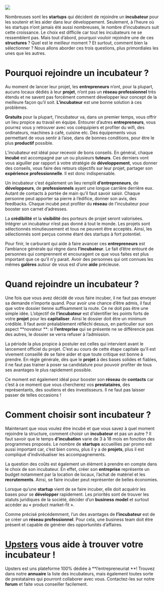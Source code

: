![](media/image1.jpeg)

Nombreuses sont les **startups** qui décident de rejoindre un
**incubateur** pour les soutenir et les aider dans leur développement.
Seulement, à l’heure où les startups n’ont jamais été aussi nombreuses,
le nombre d’incubateurs suit cette croissance. Le choix est difficile
car tout les incubateurs ne se ressemblent pas. Mais tout d’abord,
pourquoi vouloir rejoindre une de ces **structures** ? Quel est le
meilleur moment ? Et surtout, comment bien la sélectionner ? Nous allons
aborder ces trois questions, plus primordiales les unes que les autres.

Pourquoi rejoindre un incubateur ?
==================================

Au moment de lancer leur projet, les **entrepreneurs** n’ont, pour la
plupart, aucuns locaux dédiés à leur **projet**, n’ont pas un **réseau
professionnel** très étendu et ne savent pas forcément comment
développer leur concept de la meilleure façon qu’il soit.
**L’incubateur** est une bonne solution à ces problèmes.

**Gratuits** pour la plupart, l’incubateur va, dans un premier temps,
vous offrir un lieu propice au travail en équipe. Entourer d’autres
**entrepreneurs**, vous pourrez vous y retrouver avec vos coéquipiers et
profiter du wifi, des ordinateurs, machines à café, cuisine etc. Des
équipements vous permettant de vous sentir à l’aise, dans de bonnes
conditions, pour être le plus **productif** possible.

L’incubateur est idéal pour recevoir de bons conseils. En général,
chaque **incubé** est accompagné par un ou plusieurs **tuteurs**. Ces
derniers vont vous aiguiller par rapport à votre stratégie de
**développement**, vous donner des conseils, vous faire des retours
objectifs sur leur projet, partager son **expérience**
**professionnelle**. Il est donc indispensable.

Un incubateur c’est également un lieu remplit **d’entrepreneurs**, de
**développeurs**, de **professionnels** ayant une longue carrière
derrière eux. Autant de contacts à portée de main qu’il faut savoir
saisir. Chaque personne peut apporter sa pierre à l’édifice, donner son
avis, des feedbacks. Chaque incubé peut profiter du **réseau** de
l’incubateur pour booster son carnet d’adresses.

La **crédibilité** et la **visibilité** des porteurs de projet seront
valorisées. Intégrer un incubateur n’est pas donné à tout le monde. Les
projets sont sélectionnés minutieusement et tous ne peuvent être
acceptés. Ainsi, les sélectionnés sont perçus comme étant des startups à
fort potentiel.

Pour finir, le carburant qui aide à faire avancer ces **entrepreneurs**
est l’ambiance générale qui règne dans **l’incubateur**. Le fait d’être
entouré de personnes qui comprennent et encouragent ce que vous faites
est plus important que ce qu’il n’y parait. Avoir des personnes qui ont
connues les mêmes **galères** autour de vous est d’une **aide**
précieuse.

Quand rejoindre un incubateur ? 
================================

Une fois que vous avez décidé de vous faire incuber, il ne faut pas
envoyer sa demande n’importe quand. Pour avoir une chance d’être admis,
il faut que votre dossier tienne suffisamment la route. Ce ne doit pas
être une simple idée. L’objectif de **l’incubateur** est d’identifier
les points forts de votre **projet** pour les **capitaliser**. Ainsi le
dossier doit être un minimum crédible. Il faut avoir préalablement
réfléchi dessus, en particulier sur son aspect **novateur **: si
**l’entreprise** qui se présente ne se différencie pas des autres, le
dossier se verra refuser à l’admission.

La période la plus propice à postuler est celles qui intervient avant le
lancement officiel du projet. C’est au cours de cette étape capitale
qu’il est vivement conseillé de se faire aider et que toute critique est
bonne à prendre. En règle générale, dès que le **projet** à des bases
solides et fiables, il ne faut pas trainer à poser sa candidature pour
pouvoir profiter de tous ses avantages le plus rapidement possible.

Ce moment est également idéal pour booster son **réseau** de
**contacts** car c’est à ce moment que vous chercherez vos
**prestataires**, des représentants, des soutiens et des investisseurs.
Il ne faut pas laisser passer de telles occasions !

Comment choisir sont incubateur ?
=================================

Maintenant que vous voulez être incubé et que vous savez à quel moment
rejoindre la structure, comment choisir un **incubateur** et pas un
autre ? Il faut savoir que le temps **d’incubation** varie de 3 à 18
mois en fonction des programmes proposés. Le nombre de **startups**
accueillies par promo est aussi important car, c’est bien connu, plus il
y a de **projets**, plus il est compliqué d’individualiser les
accompagnements.

La question des coûts est également un élément à prendre en compte dans
le choix de son incubateur. En effet, créer son **entreprise**
représente un budget notamment par la location de locaux, l’achat de
matériel et les **recrutements**. Ainsi, se faire incuber peut
représenter de belles économies.

Lorsque qu’une **startup** vient de se faire incuber, elle doit acquérir
les bases pour se **développer** rapidement. Les priorités sont de
trouver les statuts juridiques de la société, décider d’un **business**
**model** et surtout accéder au « product market-fit ».

Comme précisé précédemment, l’un des avantages de **l’incubateur** est
de se créer un **réseau** **professionnel**. Pour cela, une business
team doit être présent et capable de générer des opportunités
d’affaires.

[Upsters](http://www.upsters.fr/) vous aide à trouver votre incubateur ! 
=========================================================================

Upsters est uns plateforme 100% dédiée à **l’entrepreneuriat **! Trouvez
dans notre **annuaire** la liste des incubateurs, mais également toutes
sorte de prestataires qui pourront collaborer avec vous. Contactez-les
sur notre **forum** et faite vous conseiller facilement.
